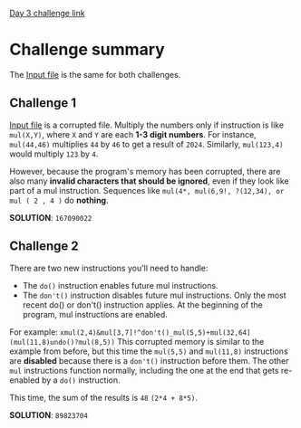[Day 3 challenge link](https://adventofcode.com/2024/day/3)

# Challenge summary
The [Input file](input.txt) is the same for both challenges.
## Challenge 1
[Input file](input.txt) is a corrupted file. Multiply the numbers only if 
instruction is like `mul(X,Y)`, where `X` and `Y` are each **1-3 digit numbers**.
For instance, `mul(44,46)` multiplies `44` by `46` to get a result of `2024`.
Similarly, `mul(123,4)` would multiply `123` by `4`.

However, because the program's memory has been corrupted, there are also many 
**invalid characters that should be ignored**, even if they look like part of 
a mul instruction. Sequences like `mul(4*, mul(6,9!, ?(12,34), or mul ( 2 , 4 )` 
do **nothing**.

**SOLUTION**: `167090022`

## Challenge 2
There are two new instructions you'll need to handle:
- The `do()` instruction enables future mul instructions.
- The `don't()` instruction disables future mul instructions.
Only the most recent do() or don't() instruction applies. At the beginning of 
the program, mul instructions are enabled.

For example:
`xmul(2,4)&mul[3,7]!^don't()_mul(5,5)+mul(32,64](mul(11,8)undo()?mul(8,5))`
This corrupted memory is similar to the example from before, but this time the 
`mul(5,5)` and `mul(11,8)` instructions are **disabled** because there is a 
`don't()` instruction before them. The other `mul` instructions function 
normally, including the one at the end that gets re-enabled by a `do()` 
instruction.

This time, the sum of the results is `48` `(2*4 + 8*5)`.

**SOLUTION**: `89823704`
